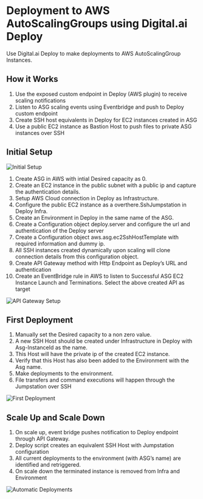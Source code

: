 # Deployment to AWS AutoScalingGroups using Digital.ai Deploy

Use Digital.ai Deploy to make deployments to AWS AutoScalingGroup Instances.


## How it Works

1. Use the exposed custom endpoint in Deploy (AWS plugin) to receive scaling notifications
2. Listen to ASG scaling events using Eventbridge and push to Deploy custom endpoint
3. Create SSH host equivalents in Deploy for EC2 instances created in ASG
4. Use a public EC2 instance as Bastion Host to push files to private ASG instances over SSH

## Initial Setup

![Initial Setup](../images/intial_setup.png)

1. Create ASG in AWS with intial Desired capacity as 0.
1. Create an EC2 instance in the public subnet with a public ip and capture the authentication details.
1. Setup AWS Cloud connection in Deploy as Infrastructure.
1. Configure the public EC2 instance as a overthere.SshJumpstation in Deploy Infra.
1. Create an Environment in Deploy in the same name of the ASG.
1. Create a Configuration object deploy.server and configure the url and authentication of the Deploy server
1. Create a Configuration object aws.asg.ec2SshHostTemplate with required information and dummy ip. 
1. All SSH instances created dynamically upon scaling will clone connection details from this configuration object.
1. Create API Gateway method with Http Endpoint as Deploy’s URL and authentication
1. Create an EventBridge rule in AWS to listen to Successful ASG EC2 Instance Launch and Terminations. Select the above created API as target

![API Gateway Setup](../images/api_gateway.PNG)

## First Deployment

1. Manually set the Desired capacity to a non zero value.
1. A new SSH Host should be created under Infrastructure in Deploy with Asg-InstanceId as the name.
1. This Host will have the private ip of the created EC2 instance.
1. Verify that this Host has also been added to the Environment with the Asg name.
1. Make deployments to the environment.
1. File transfers and command executions will happen through the Jumpstation over SSH

![First Deployment](../images/first_deployment.PNG)

## Scale Up and Scale Down

1. On scale up, event bridge pushes notification to Deploy endpoint through API Gateway.
1. Deploy script creates an equivalent SSH Host with Jumpstation configuration
1. All current deployments to the environment (with ASG’s name) are identified and retriggered.
1. On scale down the terminated instance is removed from Infra and Environment

![Automatic Deployments](../images/automatic_deployments.png)